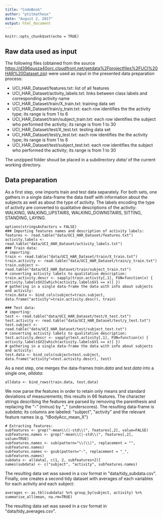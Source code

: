 ```yaml
---
title: "CodeBook"
author: "ptitmatheux"
date: "August 2, 2017"
output: html_document
---
```


```{r setup, include=FALSE}
knitr::opts_chunk$set(echo = TRUE)
```

## Raw data used as input

The following files (obtained from the source https://d396qusza40orc.cloudfront.net/getdata%2Fprojectfiles%2FUCI%20HAR%20Dataset.zip) were used as input in the presented data preparation process:

  - UCI_HAR_Dataset/features.txt: list of all features
  - UCI_HAR_Dataset/activity_labels.txt: links between class labels and corresponding activity name
  - UCI_HAR_Dataset/train/X_train.txt: training data set
  - UCI_HAR_Dataset/train/y_train.txt: each row identifies the the activity type; its range is from 1 to 6
  - UCI_HAR_Dataset/train/subject_train.txt: each row identifies the subject who performed the activity; its range is from 1 to 30
  - UCI_HAR_Dataset/test/X_test.txt: testing data set
  - UCI_HAR_Dataset/test/y_test.txt: each row identifies the the activity type; its range is from 1 to 6
  - UCI_HAR_Dataset/test/subject_test.txt: each row identifies the subject who performed the activity; its range is from 1 to 30

The unzipped folder shoud be placed in a subdirectory *data/* of the current working directory.

## Data preparation

As a first step, one imports train and test data separately. For both sets, one gathers in a single data-frame the data itself with information about the subjects as well as about the type of activity. The labels encoding the type of activity are converted to qualitative descriptions of the activity: WALKING, WALKING_UPSTAIRS, WALKING_DOWNSTAIRS, SITTING, STANDING, LAYING.

```
options(stringsAsFactors = FALSE)
### Importing features names and description of activity labels:
features <- read.table("data/UCI_HAR_Dataset/features.txt")
activity.labels <- read.table("data/UCI_HAR_Dataset/activity_labels.txt")
### Train data:
# importing:
train <- read.table("data/UCI_HAR_Dataset/train/X_train.txt")
train.activity <- read.table("data/UCI_HAR_Dataset/train/y_train.txt")
train.subject <- read.table("data/UCI_HAR_Dataset/train/subject_train.txt")
# converting activity labels to qualitative description:
train.activity.descr <- sapply(train.activity[,1], FUN=function(x) { activity.labels$V2[which(activity.labels$V1 == x)] })
# gathering in a single data-frame the data with info about subjects and activity:
train.data <- bind_cols(subject=train.subject, data.frame("activity"=train.activity.descr), train)

### Test data:
# importing:
test <- read.table("data/UCI_HAR_Dataset/test/X_test.txt")
test.activity <- read.table("data/UCI_HAR_Dataset/test/y_test.txt")
test.subject <- read.table("data/UCI_HAR_Dataset/test/subject_test.txt")
# converting activity labels to qualitative description:
test.activity.descr <- sapply(test.activity[,1], FUN=function(x) { activity.labels$V2[which(activity.labels$V1 == x)] })
# gathering in a single data-frame the data with info about subjects and activity:
test.data <- bind_cols(subject=test.subject, data.frame("activity"=test.activity.descr), test)
```
As a next step, one merges the data-frames *train.data* and *test.data* into a single one, *alldata*:

```
alldata <- bind_rows(train.data, test.data)
```

We now parse the features in order to retain only means and standard deviations of measurements; this results in 66 features. The character strings describing the features are parsed by removing the parenthesis and replacing the "-" (minus) by "_" (underscores). The resulting data-frame is *subdata*; its columns are labeled: "subject", "activity" and the relevant feature names (e.g. "tBodyAcc_mean_X") 

```
# Extracting features:
subfeatures <- grep("-mean\\(|-std\\(", features[,2], value=FALSE)
subfeatures.names <- grep("-mean\\(|-std\\(", features[,2], value=TRUE)
subfeatures.names <- sub(pattern="\\(\\)", replacement = "", subfeatures.names)
subfeatures.names <- gsub(pattern="-", replacement = "_", subfeatures.names)
subdata <- alldata[, c(1, 2, subfeatures+2)]
names(subdata) <- c("subject", "activity", subfeatures.names)
```
The resulting data set was saved in a csv format in "data/tidy_subdata.csv".
Finally, one creates a second tidy dataset with averages of each variables for each activity and each subject:

```
averages <- as.tbl(subdata) %>% group_by(subject, activity) %>% summarise_all(mean, na.rm=TRUE)
```
The resulting data set was saved in a csv format in "data/tidy_averages.csv".

